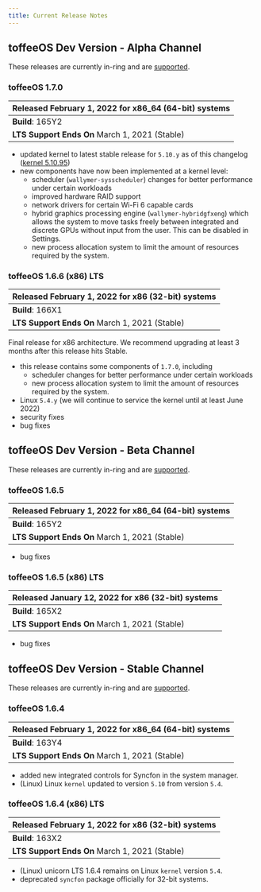 ```yaml
---
title: Current Release Notes
---
```


## toffeeOS Dev Version - Alpha Channel
These releases are currently in-ring and are [supported](/releases/lifecycle/).

### toffeeOS 1.7.0
| **Released** February 1, 2022 for x86_64 (64-bit) systems |
|--------------------------------|
| **Build**: 165Y2 |
| **LTS Support Ends On** March 1, 2021 (Stable) |

- updated kernel to latest stable release for ``5.10.y`` as of this changelog ([kernel 5.10.95](https://github.com/Wallymer/linux-stable/commit/77656fde3c0125d6ef6f7fb46af6d2739d7b7141))
- new components have now been implemented at a kernel level:
    - scheduler (``wallymer-sysscheduler``) changes for better performance under certain workloads
    - improved hardware RAID support
    - network drivers for certain Wi-Fi 6 capable cards
    - hybrid graphics processing engine (``wallymer-hybridgfxeng``) which allows the system to move tasks freely between integrated and discrete GPUs without input from the user. This can be disabled in Settings.
    - new process allocation system to limit the amount of resources required by the system.

### toffeeOS 1.6.6 (x86) LTS
| **Released** February 1, 2022 for x86 (32-bit) systems |
|--------------------------------|
| **Build**: 166X1 |
| **LTS Support Ends On** March 1, 2021 (Stable) |

Final release for x86 architecture. We recommend upgrading at least 3 months after this release hits Stable.

- this release contains some components of ``1.7.0``, including
    - scheduler changes for better performance under certain workloads
    - new process allocation system to limit the amount of resources required by the system.
- Linux ``5.4.y`` (we will continue to service the kernel until at least June 2022)
- security fixes
- bug fixes

## toffeeOS Dev Version - Beta Channel
These releases are currently in-ring and are [supported](/releases/lifecycle/). 

### toffeeOS 1.6.5
| **Released** February 1, 2022 for x86_64 (64-bit) systems |
|--------------------------------|
| **Build**: 165Y2 |
| **LTS Support Ends On** March 1, 2021 (Stable) |

- bug fixes

### toffeeOS 1.6.5 (x86) LTS
| **Released** January 12, 2022 for x86 (32-bit) systems |
|--------------------------------|
| **Build**: 165X2 |
| **LTS Support Ends On** March 1, 2021 (Stable) |

- bug fixes


## toffeeOS Dev Version - Stable Channel
These releases are currently in-ring and are [supported](/releases/lifecycle/). 

### toffeeOS 1.6.4
| **Released** February 1, 2022 for x86_64 (64-bit) systems |
|--------------------------------|
| **Build**: 163Y4 |
| **LTS Support Ends On** March 1, 2021 (Stable) |

- added new integrated controls for Syncfon in the system manager.
- (Linux) Linux ``kernel`` updated to version ``5.10`` from version ``5.4``.

### toffeeOS 1.6.4 (x86) LTS
| **Released** February 1, 2022 for x86 (32-bit) systems |
|--------------------------------|
| **Build**: 163X2 |
| **LTS Support Ends On** March 1, 2021 (Stable) |

- (Linux) unicorn LTS 1.6.4 remains on Linux ``kernel`` version ``5.4``.
- deprecated `syncfon` package officially for 32-bit systems.
